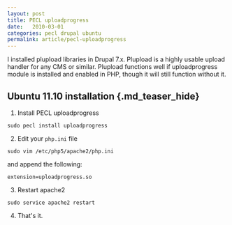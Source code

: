 ```yaml
---
layout: post
title: PECL uploadprogress
date:   2010-03-01
categories: pecl drupal ubuntu
permalink: article/pecl-uploadprogress
---
```


I installed plupload libraries in Drupal 7.x.  Plupload is a highly usable upload handler for any CMS or similar.  Plupload functions well if uploadprogress module is installed and enabled in PHP, though it will still function without it.

## Ubuntu 11.10 installation {.md_teaser_hide}

1. Install PECL uploadprogress

  ~~~ .md_code_block
  sudo pecl install uploadprogress
  ~~~

2. Edit your `php.ini` file

  ~~~ .md_code_block
  sudo vim /etc/php5/apache2/php.ini
  ~~~

  and append the following:

  ~~~ .md_code_block
  extension=uploadprogress.so
  ~~~

3. Restart apache2

  ~~~ .md_code_block
  sudo service apache2 restart
  ~~~

4. That's it.
